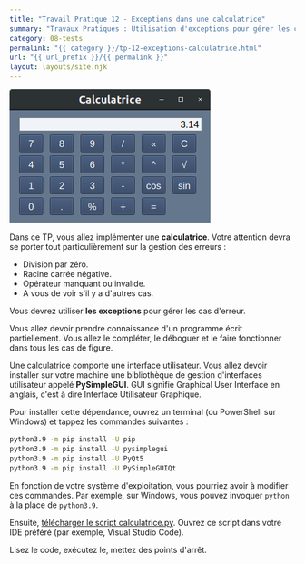 ```yaml
---
title: "Travail Pratique 12 - Exceptions dans une calculatrice"
summary: "Travaux Pratiques : Utilisation d'exceptions pour gérer les cas exceptionnels d'un calculatrice (division par zéro, racine carrée négative, opérateur manquant, etc.)."
category: 08-tests
permalink: "{{ category }}/tp-12-exceptions-calculatrice.html"
url: "{{ url_prefix }}/{{ permalink }}"
layout: layouts/site.njk
---
```


![Calculatrice](./assets/calculatrice.png)

Dans ce TP, vous allez implémenter une **calculatrice**. Votre attention devra se porter tout particulièrement sur la gestion des erreurs :
* Division par zéro.
* Racine carrée négative.
* Opérateur manquant ou invalide.
* A vous de voir s'il y a d'autres cas.

Vous devrez utiliser **les exceptions** pour gérer les cas d'erreur.

Vous allez devoir prendre connaissance d'un programme écrit partiellement. Vous allez le compléter, le déboguer et le faire fonctionner dans tous les cas de figure.

Une calculatrice comporte une interface utilisateur. Vous allez devoir installer sur votre machine une bibliothèque de gestion d'interfaces utilisateur appelé **PySimpleGUI**. GUI signifie Graphical User Interface en anglais, c'est à dire Interface Utilisateur Graphique.

Pour installer cette dépendance, ouvrez un terminal (ou PowerShell sur Windows) et tappez les commandes suivantes :

```bash
python3.9 -m pip install -U pip
python3.9 -m pip install -U pysimplegui
python3.9 -m pip install -U PyQt5
python3.9 -m pip install -U PySimpleGUIQt
```

En fonction de votre système d'exploitation, vous pourriez avoir à modifier ces commandes. Par exemple, sur Windows, vous pouvez invoquer `python` à la place de `python3.9`.

Ensuite, [télécharger le script calculatrice.py](./assets/calculatrice.py). Ouvrez ce script dans votre IDE préféré (par exemple, Visual Studio Code).

Lisez le code, exécutez le, mettez des points d'arrêt.
